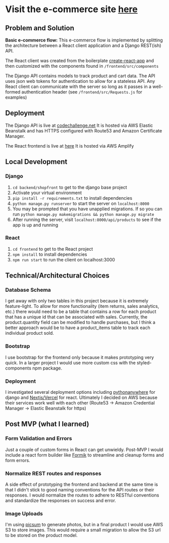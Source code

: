 # Visit the e-commerce site [here](https://main.d5qpnpxcitkvx.amplifyapp.com/)

## Problem and Solution

**Basic e-commerce flow:**
This e-commerce flow is implemented by splitting the architecture between a React client application and a Django REST(ish) API.

The React client was created from the boilerplate [create-react-app](https://reactjs.org/docs/create-a-new-react-app.html#create-react-app) and then customized with the components found in `/frontend/src/components`

The Django API contains models to track product and cart data. The API uses json web tokens
for authentication to allow for a stateless API. Any React client can communicate with the
server so long as it passes in a well-formed authentication header (see `/frontend/src/Requests.js` for examples)

## Deployment

The Django API is live at [codechallenge.net](https://codechallenge.net/api/products)
It is hosted via AWS Elastic Beanstalk and has HTTPS configured with Route53 and Amazon Certificate Manager.

The React frontend is live at [here](https://main.d5qpnpxcitkvx.amplifyapp.com/)
It is hosted via AWS Amplify

## Local Development

### Django

1. `cd backend/shopfront` to get to the django base project
2. Activate your virtual environment
3. `pip install -r requirements.txt` to install dependencies
4. `python manage.py runserver` to start the server on `localhost:8000`
5. You may be prompted that you have unapplied migrations. If so you can run `python manage.py makemigrations && python manage.py migrate`
6. After running the server, visit `localhost:8000/api/products` to see if the app is up and running

### React

1. `cd frontend` to get to the React project
2. `npm install` to install dependencies
3. `npm run start` to run the client on localhost:3000

## Technical/Architectural Choices

### Database Schema

I get away with only two tables in this project because it is extremely feature-light. To allow for more functionality (item returns, sales analytics, etc.) there would need to be a table that contains a row for each product that has a unique id that can be associated with sales. Currently, the product.quantity field can be modified to handle purchases, but I think a better approach would be to have a product_items table to track each individual product sold.

### Bootstrap

I use bootstrap for the frontend only because it makes prototyping very quick. In a larger project I would use more custom css with the styled-components npm package.

### Deployment

I investigated several deployment options including [pythonanywhere](https://www.pythonanywhere.com/) for django and [Nextjs/Vercel](https://vercel.com/home?utm_source=next-site&utm_medium=banner&utm_campaign=next-website) for react. Ultimately I decided on AWS because their services work well with each other (Route53 -> Amazon Credential Manager -> Elastic Beanstalk for https)

## Post MVP (what I learned)

### Form Validation and Errors

Just a couple of custom forms in React can get unwieldy. Post-MVP I would include a react form builder like [Formik](https://formik.org/) to streamline and cleanup forms and form errors.

### Normalize REST routes and responses

A side effect of prototyping the frontend and backend at the same time is that I didn't stick to good naming conventions for the API routes or their responses. I would normalize the routes to adhere to RESTful conventions and standardize the responses on success and error.

### Image Uploads

I'm using [picsum](https://picsum.photos/) to generate photos, but in a final product I would use AWS S3 to store images. This would require a small migration to allow the S3 url to be stored on the product model.

